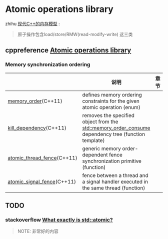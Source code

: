 # Atomic operations library

zhihu [现代C++的内存模型](https://zhuanlan.zhihu.com/p/382372072) :

> 原子操作包含load/store/RMW(read-modify-write) 这三类



## cppreference [Atomic operations library](https://en.cppreference.com/w/cpp/atomic)

### Memory synchronization ordering



|                                                              | 说明                                                         | 章节 |
| ------------------------------------------------------------ | ------------------------------------------------------------ | ---- |
| [memory_order](https://en.cppreference.com/w/cpp/atomic/memory_order)(C++11) | defines memory ordering constraints for the given atomic operation (enum) |      |
| [kill_dependency](https://en.cppreference.com/w/cpp/atomic/kill_dependency)(C++11) | removes the specified object from the [std::memory_order_consume](https://en.cppreference.com/w/cpp/atomic/memory_order) dependency tree (function template) |      |
| [atomic_thread_fence](https://en.cppreference.com/w/cpp/atomic/atomic_thread_fence)(C++11) | generic memory order-dependent fence synchronization primitive (function) |      |
| [atomic_signal_fence](https://en.cppreference.com/w/cpp/atomic/atomic_signal_fence)(C++11) | fence between a thread and a signal handler executed in the same thread (function) |      |



## TODO

### stackoverflow [What exactly is std::atomic?](https://stackoverflow.com/questions/31978324/what-exactly-is-stdatomic)

> NOTE: 非常好的内容



